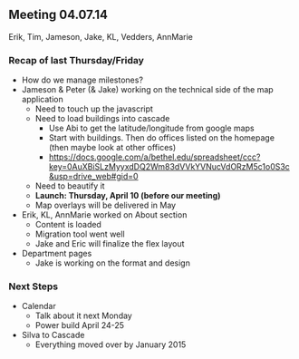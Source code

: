 ## Meeting 04.07.14
Erik, Tim, Jameson, Jake, KL, Vedders, AnnMarie

### Recap of last Thursday/Friday
* How do we manage milestones?
* Jameson & Peter (& Jake) working on the technical side of the map application
    * Need to touch up the javascript
    * Need to load buildings into cascade
        * Use Abi to get the latitude/longitude from google maps
        * Start with buildings. Then do offices listed on the homepage (then maybe look at other offices)
        * https://docs.google.com/a/bethel.edu/spreadsheet/ccc?key=0AuXBiSLzMyyxdDQ2Wm83dVVkYVNucVdORzM5c1o0S3c&usp=drive_web#gid=0
    * Need to beautify it
    * **Launch: Thursday, April 10 (before our meeting)**
    * Map overlays will be delivered in May
* Erik, KL, AnnMarie worked on About section
    * Content is loaded
    * Migration tool went well
    * Jake and Eric will finalize the flex layout
* Department pages
    * Jake is working on the format and design

### Next Steps
* Calendar
    * Talk about it next Monday
    * Power build April 24-25
* Silva to Cascade
    * Everything moved over by January 2015
